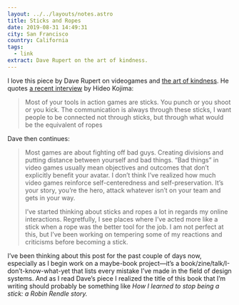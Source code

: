 ```yaml
---
layout: ../../layouts/notes.astro
title: Sticks and Ropes
date: 2019-08-31 14:49:31
city: San Francisco
country: California
tags:
  - link
extract: Dave Rupert on the art of kindness.
---
```


I love this piece by Dave Rupert on videogames and [the art of kindness](https://daverupert.com/2019/08/sticks-and-ropes/). He quotes [a recent interview](https://www.ign.com/articles/2016/06/15/e3-2016-more-cryptic-death-stranding-details-from-kojima) by Hideo Kojima:

> Most of your tools in action games are sticks. You punch or you shoot or you kick. The communication is always through these sticks, I want people to be connected not through sticks, but through what would be the equivalent of ropes

Dave then continues:

> Most games are about fighting off bad guys. Creating divisions and putting distance between yourself and bad things. “Bad things” in video games usually mean objectives and outcomes that don’t explicitly benefit your avatar. I don’t think I’ve realized how much video games reinforce self-centeredness and self-preservation. It’s your story, you’re the hero, attack whatever isn’t on your team and gets in your way.
>
> I’ve started thinking about sticks and ropes a lot in regards my online interactions. Regretfully, I see places where I’ve acted more like a stick when a rope was the better tool for the job. I am not perfect at this, but I’ve been working on tempering some of my reactions and criticisms before becoming a stick.

I’ve been thinking about this post for the past couple of days now, especially as I begin work on a maybe-book project—it’s a book/zine/talk/I-don’t-know-what-yet that lists every mistake I’ve made in the field of design systems. And as I read Dave’s piece I realized the title of this book that I’m writing should probably be something like _How I learned to stop being a stick: a Robin Rendle story._
